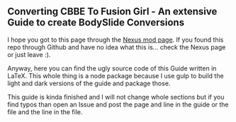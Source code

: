 ## Converting CBBE To Fusion Girl - An extensive Guide to create BodySlide Conversions
I hope you got to this page through the [Nexus mod page](https://www.nexusmods.com/fallout4/mods/40555). 
If you found this repo through Github and have no idea what this is... check the Nexus page or just leave :).

Anyway, here you can find the ugly source code of this Guide written in LaTeX. This whole thing is a 
node package because I use gulp to build the light and dark versions of the guide and package those.

This guide is kinda finished and I will not change whole sections but if you find typos than open an 
Issue and post the page and line in the guide or the file and the line in the file.